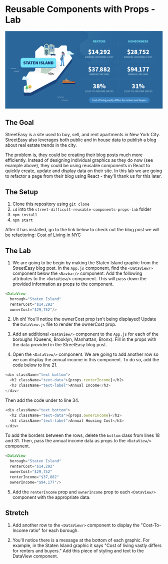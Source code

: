 # Reusable Components with Props - Lab

![street easy](example.png)

## The Goal
StreetEasy is a site used to buy, sell, and rent apartments in New York City. StreetEasy also leverages both public and in house data to publish a blog about real estate trends in the city.

The problem is, they could be creating their blog posts much more efficiently. Instead of designing individual graphics as they do now (see example above), they could be using reusable components in React to quickly create, update and display data on their site. In this lab we are going to refactor a page from their blog using React - they'll thank us for this later.

## The Setup

1. Clone this repository using `git clone`
2. `cd` into the `street-difficult-reusable-components-props-lab` folder
3. `npm install`
4. `npm start`

After it has installed, go to the link below to check out the blog post we will be refactoring:
[Cost of Living in NYC](https://streeteasy.com/blog/cost-of-living-nyc-income-housing-all-5-boroughs/)


## The Lab
1. We are going to be begin by making the Staten Island graphic from the StreetEasy blog post. In the `App.js` component, find the `<DataView/>` component below the `<Navbar/>` component. Add the following attributes to the `<DataView/>` component. This will pass down the provided information as props to the component.

```javascript
<DataView
  borough="Staten Island"
  renterCost="$14,292"
  ownerCost="$29,752"/>
```

2. Uh oh! You'll notice the ownerCost prop isn't being displayed! Update the `DataView.js` file to render the ownerCost prop.

3. Add an additional `<DataView/>` component to the `App.js` for each of the boroughs (Queens, Brooklyn, Manhattan, Bronx). Fill in the props with the data provided in the StreetEasy blog post.

4. Open the `<DataView/>` component. We are going to add another row so we can display the annual income in this component. To do so, add the code below to line 21.

```javascript
<div className="text bottom">
  <h2 className="text-data">{props.renterIncome}</h2>
  <h3 className="text-label">Annual Income</h3>
</div>
```

Then add the code under to line 34.

```javascript
<div className="text bottom">
  <h2 className="text-data">{props.ownerIncome}</h2>
  <h3 className="text-label">Annual Housing Cost</h3>
</div>
```

To add the borders between the rows, delete the `bottom` class from lines 18 and 31. Then, pass the annual income data as props to the `<DataView/>` component.

```javascript
<DataView
  borough="Staten Island"
  renterCost="$14,292"
  ownerCost="$29,752"
  renterIncome="$37,882"
  ownerIncome="$94,177"/>
```

5. Add the `renterIncome` prop and `ownerIncome` prop to each `<DataView/>` component with the appropriate data.

## Stretch

1. Add another row to the `<DataView/>` component to display the "Cost-To-Income ratio" for each borough.

2. You'll notice there is a message at the bottom of each graphic. For example, in the Staten Island graphic it says "Cost of living vastly differs for renters and buyers." Add this piece of styling and text to the DataView component.
